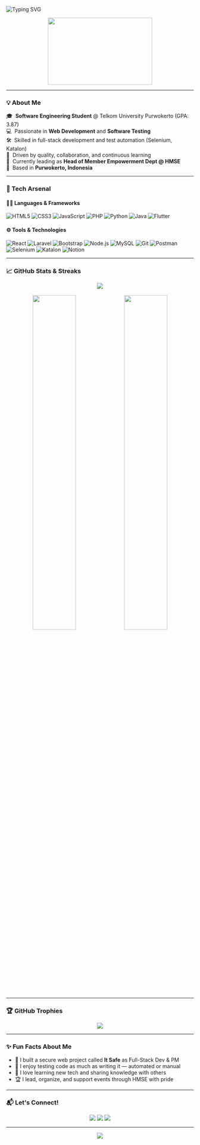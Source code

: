 <!-- Banner -->
<img src="https://readme-typing-svg.herokuapp.com?font=Fira+Code&size=24&duration=4000&pause=1000&color=F7C52B&center=true&vCenter=true&multiline=true&width=800&height=70&lines=Hi+there!+I'm+Zivana+Afra+Yulianto+%F0%9F%91%8B;Software+Engineering+Student+%7C+Web+Dev+%7C+QA+Enthusiast" alt="Typing SVG" />

<p align="center">
  <img src="https://media.giphy.com/media/qgQUggAC3Pfv687qPC/giphy.gif" width="280" height="180" />
</p>

---

### 💡 About Me

🎓 &nbsp;**Software Engineering Student** @ Telkom University Purwokerto (GPA: 3.87)  
💻 &nbsp;Passionate in **Web Development** and **Software Testing**  
🛠 &nbsp;Skilled in full-stack development and test automation (Selenium, Katalon)  
🎯 &nbsp;Driven by quality, collaboration, and continuous learning  
👥 &nbsp;Currently leading as **Head of Member Empowerment Dept @ HMSE**  
📍 &nbsp;Based in **Purwokerto, Indonesia**

---

### 🚀 Tech Arsenal

#### 🧑‍💻 Languages & Frameworks
![HTML5](https://img.shields.io/badge/HTML5-E34F26?style=for-the-badge&logo=html5&logoColor=white)
![CSS3](https://img.shields.io/badge/CSS3-1572B6?style=for-the-badge&logo=css3&logoColor=white)
![JavaScript](https://img.shields.io/badge/JavaScript-F7DF1E?style=for-the-badge&logo=javascript&logoColor=black)
![PHP](https://img.shields.io/badge/PHP-777BB4?style=for-the-badge&logo=php&logoColor=white)
![Python](https://img.shields.io/badge/Python-3776AB?style=for-the-badge&logo=python&logoColor=white)
![Java](https://img.shields.io/badge/Java-007396?style=for-the-badge&logo=java&logoColor=white)
![Flutter](https://img.shields.io/badge/Flutter-02569B?style=for-the-badge&logo=flutter&logoColor=white)

#### ⚙️ Tools & Technologies
![React](https://img.shields.io/badge/React-20232A?style=for-the-badge&logo=react&logoColor=61DAFB)
![Laravel](https://img.shields.io/badge/Laravel-FF2D20?style=for-the-badge&logo=laravel&logoColor=white)
![Bootstrap](https://img.shields.io/badge/Bootstrap-563D7C?style=for-the-badge&logo=bootstrap&logoColor=white)
![Node.js](https://img.shields.io/badge/Node.js-339933?style=for-the-badge&logo=nodedotjs&logoColor=white)
![MySQL](https://img.shields.io/badge/MySQL-4479A1?style=for-the-badge&logo=mysql&logoColor=white)
![Git](https://img.shields.io/badge/Git-F05032?style=for-the-badge&logo=git&logoColor=white)
![Postman](https://img.shields.io/badge/Postman-FF6C37?style=for-the-badge&logo=postman&logoColor=white)
![Selenium](https://img.shields.io/badge/Selenium-43B02A?style=for-the-badge&logo=selenium&logoColor=white)
![Katalon](https://img.shields.io/badge/Katalon-00C3F7?style=for-the-badge&logo=katalon&logoColor=white)
![Notion](https://img.shields.io/badge/Notion-000000?style=for-the-badge&logo=notion&logoColor=white)

---

### 📈 GitHub Stats & Streaks

<p align="center">
  <img src="https://github-readme-streak-stats.herokuapp.com?user=zivanaa&theme=radical&hide_border=true&background=000000" />
  <br><br>
  <img src="https://github-readme-stats.vercel.app/api?username=zivanaa&show_icons=true&theme=radical&hide_border=true" width="48%" />
  <img src="https://github-readme-stats.vercel.app/api/top-langs/?username=zivanaa&layout=compact&theme=radical&hide_border=true" width="48%" />
</p>

---

### 🏆 GitHub Trophies

<p align="center">
  <img src="https://github-profile-trophy.vercel.app/?username=zivanaa&theme=gruvbox&row=1&margin-w=15&no-frame=true" />
</p>

---

### ✨ Fun Facts About Me

- 🚀 I built a secure web project called **It Safe** as Full-Stack Dev & PM  
- 🧪 I enjoy testing code as much as writing it — automated or manual  
- 🧠 I love learning new tech and sharing knowledge with others  
- 🏆 I lead, organize, and support events through HMSE with pride  

---

### 📬 Let's Connect!

<p align="center">
  <a href="mailto:afrazivana5@gmail.com"><img src="https://img.shields.io/badge/Email-afrazivana5@gmail.com-red?style=for-the-badge&logo=gmail&logoColor=white" /></a>
  <a href="https://www.linkedin.com/in/zivana-a-222b22247"><img src="https://img.shields.io/badge/LinkedIn-ZivanaAfra-blue?style=for-the-badge&logo=linkedin&logoColor=white" /></a>
  <a href="https://github.com/zivanaa"><img src="https://img.shields.io/badge/GitHub-zivanaa-333?style=for-the-badge&logo=github&logoColor=white" /></a>
</p>

---

<p align="center">
  <img src="https://quotes-github-readme.vercel.app/api?type=horizontal&theme=tokyonight" />
</p>
